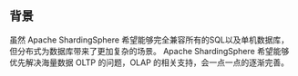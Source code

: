 
## 背景

虽然 Apache ShardingSphere 希望能够完全兼容所有的SQL以及单机数据库，但分布式为数据库带来了更加复杂的场景。
Apache ShardingSphere 希望能够优先解决海量数据 OLTP 的问题，OLAP 的相关支持，会一点一点的逐渐完善。
